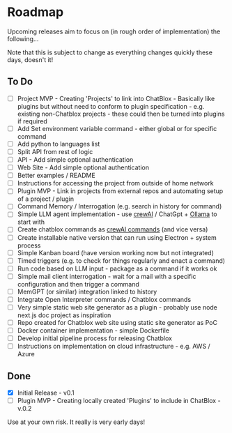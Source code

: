 # Roadmap

Upcoming releases aim to focus on (in rough order of implementation) the following...

Note that this is subject to change as everything changes quickly these days, doesn't it!

## To Do

- [ ] Project MVP - Creating 'Projects' to link into ChatBlox - Basically like plugins but without need to conform to plugin specification - e.g. existing non-Chatblox projects - these could then be turned into plugins if required
- [ ] Add Set environment variable command - either global or for specific command
- [ ] Add python to languages list
- [ ] Split API from rest of logic
- [ ] API - Add simple optional authentication
- [ ] Web Site - Add simple optional authentication
- [ ] Better examples / README
- [ ] Instructions for accessing the project from outside of home network
- [ ] Plugin MVP - Link in projects from external repos and automating setup of a project / plugin
- [ ] Command Memory / Interrogation (e.g. search in history for command)
- [ ] Simple LLM agent implementation - use [crewAI](https://docs.crewai.com/) / ChatGpt + [Ollama](https://docs.crewai.com/how-to/LLM-Connections/#crewai-agent-overview) to start with
- [ ] Create chatblox commands as [crewAI commands](https://docs.crewai.com/core-concepts/Tools/#creating-your-own-tools) (and vice versa)
- [ ] Create installable native version that can run using Electron + system process
- [ ] Simple Kanban board (have version working now but not integrated)
- [ ] Timed triggers (e.g. to check for things regularly and enact a command)
- [ ] Run code based on LLM input - package as a command if it works ok
- [ ] Simple mail client interrogation - wait for a mail with a specific configuration and then trigger a command
- [ ] MemGPT (or similar) integration linked to history
- [ ] Integrate Open Interpreter commands / Chatblox commands
- [ ] Very simple static web site generator as a plugin - probably use node next.js doc project as inspiration
- [ ] Repo created for Chatblox web site using static site generator as PoC
- [ ] Docker container implementation - simple Dockerfile
- [ ] Develop initial pipeline process for releasing Chatblox
- [ ] Instructions on implementation on cloud infrastructure - e.g. AWS / Azure

## Done

- [x] Initial Release - v0.1
- [ ] Plugin MVP - Creating locally created 'Plugins' to include in ChatBlox - v.0.2

Use at your own risk. It really is very early days!
